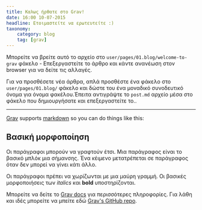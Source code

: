 ```yaml
---
title: Καλως ήρθατε στο Grav!
date: 16:00 10-07-2015
headline: Ετοιμαστείτε να ερωτευτείτε :)
taxonomy:
    category: blog
    tag: [grav]
---
```


Μπορείτε να βρείτε αυτό το αρχείο στο  `user/pages/01.blog/welcome-to-grav` φάκελο - Επεξεργαστείτε το άρθρο και κάντε ανανέωση στον browser για να δείτε τις αλλαγές.

Για να προσθέσετε νέα άρθρα, απλά προσθέστε ένα φάκελο στο `user/pages/01.blog/` φάκελο και δώστε του ένα μοναδικό συνοδευτικό όνομα για όνομα φακέλου.Έπειτα αντιγράψτε το `post.md` αρχείο μέσα στο φάκελο που δημιουργήσατε και επεξεργαστείτε το..

---

[Grav][grav] supports [markdown](https://en.wikipedia.org/wiki/Markdown) so you can do things like this:

## Βασική μορφοποίηση

Οι παράγραφοι μπορούν να γραφτούν έτσι. Μια παράγραφος είναι το βασικό μπλόκ μια σήμανσης. Ένα κέιμενο μετατρέπεται σε παράγραφος όταν δεν μπορεί να γίνει κάτι άλλο.

Οι παράγραφοι πρέπει να χωρίζωνται με μια μαύρη γραμμή. Οι βασικές μορφοποιήσεις των *italics* και  **bold** υποστηρίζονται. 

Μπορείτε να δείτε το  [Grav docs][grav-docs] για περισσότερες πληροφορίες. Για λάθη και ιδές μπορείτε να μπείτε εδώ [Grav's GitHub repo][grav-gh].

[grav]: http://getgrav.org
[grav-docs]: http://learn.getgrav.org
[grav-gh]: https://github.com/getgrav/grav

